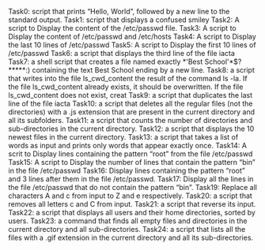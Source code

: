 Task0:  script that prints “Hello, World”, followed by a new line to the standard output.
Task1: script that displays a confused smiley
Task2: A script to Display the content of the /etc/passwd file.
Task3: A script to Display the content of /etc/passwd and /etc/hosts
Task4: A script to Display the last 10 lines of /etc/passwd
Task5: A script to Display the first 10 lines of /etc/passwd
Task6: a script that displays the third line of the file iacta
Task7: a shell script that creates a file named exactly \*\'Best School\'\*$\?\*\*\*\*\*:) containing the text Best School ending by a new line.
Task8:  a script that writes into the file ls_cwd_content the result of the command ls -la. If the file ls_cwd_content already exists, it should be overwritten. If the file ls_cwd_content does not exist, creat
Task9: a script that duplicates the last line of the file iacta
Task10: a script that deletes all the regular files (not the directories) with a .js extension that are present in the current directory and all its subfolders.
Task11: a script that counts the number of directories and sub-directories in the current directory.
Task12: a script that displays the 10 newest files in the current directory.
Task13: a script that takes a list of words as input and prints only words that appear exactly once.
Task14: A scrit to Display lines containing the pattern “root” from the file /etc/passwd
Task15: A script to Display the number of lines that contain the pattern “bin” in the file /etc/passwd
Task16: Display lines containing the pattern “root” and 3 lines after them in the file /etc/passwd.
Task17: Display all the lines in the file /etc/passwd that do not contain the pattern “bin”.
Task19: Replace all characters A and c from input to Z and e respectively.
Task20: a script that removes all letters c and C from input.
Task21: a script that reverse its input.
Task22: a script that displays all users and their home directories, sorted by users.
Task23: a command that finds all empty files and directories in the current directory and all sub-directories.
Task24: a script that lists all the files with a .gif extension in the current directory and all its sub-directories.
